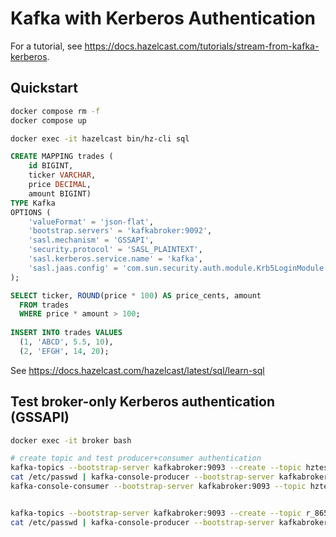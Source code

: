 # Kafka with Kerberos Authentication

For a tutorial, see https://docs.hazelcast.com/tutorials/stream-from-kafka-kerberos.

## Quickstart

```bash
docker compose rm -f
docker compose up
```

```bash
docker exec -it hazelcast bin/hz-cli sql
```


```sql
CREATE MAPPING trades (
    id BIGINT,
    ticker VARCHAR,
    price DECIMAL,
    amount BIGINT)
TYPE Kafka
OPTIONS (
    'valueFormat' = 'json-flat',
    'bootstrap.servers' = 'kafkabroker:9092',
    'sasl.mechanism' = 'GSSAPI',
    'security.protocol' = 'SASL_PLAINTEXT',
    'sasl.kerberos.service.name' = 'kafka',
    'sasl.jaas.config' = 'com.sun.security.auth.module.Krb5LoginModule required useTicketCache=true useKeyTab=true storeKey=true keyTab="/mnt/jduke.keytab" principal="jduke@KERBEROS.EXAMPLE";'
);

SELECT ticker, ROUND(price * 100) AS price_cents, amount
  FROM trades
  WHERE price * amount > 100;
  
INSERT INTO trades VALUES
  (1, 'ABCD', 5.5, 10),
  (2, 'EFGH', 14, 20); 
```

See https://docs.hazelcast.com/hazelcast/latest/sql/learn-sql

## Test broker-only Kerberos authentication (GSSAPI)

```bash
docker exec -it broker bash

# create topic and test producer+consumer authentication
kafka-topics --bootstrap-server kafkabroker:9093 --create --topic hztest --command-config /etc/kafka/kafka-client.properties
cat /etc/passwd | kafka-console-producer --bootstrap-server kafkabroker:9093 --topic hztest --producer.config /etc/kafka/kafka-client.properties
kafka-console-consumer --bootstrap-server kafkabroker:9093 --topic hztest --consumer.config /etc/kafka/kafka-client.properties --from-beginning 


kafka-topics --bootstrap-server kafkabroker:9093 --create --topic r_8650 --command-config /etc/kafka/kafka-client.properties
cat /etc/passwd | kafka-console-producer --bootstrap-server kafkabroker:9093 --topic r_8650 --producer.config /etc/kafka/kafka-client.properties
```
